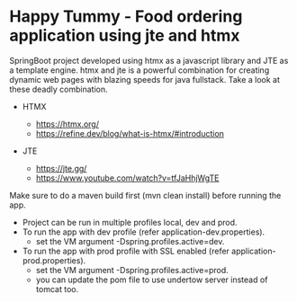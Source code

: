 # Happy Tummy - Food ordering application using jte and htmx
SpringBoot project developed using htmx as a javascript library and JTE as a template engine.
htmx and jte is a powerful combination for creating dynamic web pages with blazing speeds for java fullstack. 
Take a look at these deadly combination.

- HTMX
    -  https://htmx.org/
    -  https://refine.dev/blog/what-is-htmx/#introduction

-  JTE
    -  https://jte.gg/
    -  https://www.youtube.com/watch?v=tfJaHhjWgTE


Make sure to do a maven build first (mvn clean install) before running the app.
-  Project can be run in multiple profiles local, dev and prod. 
-  To run the app with dev profile (refer application-dev.properties).
    -  set the VM argument -Dspring.profiles.active=dev.
-  To run the app with prod profile with SSL enabled (refer application-prod.properties).
    -  set the VM argument -Dspring.profiles.active=prod.
    -  you can update the pom file to use undertow server instead of tomcat too.

